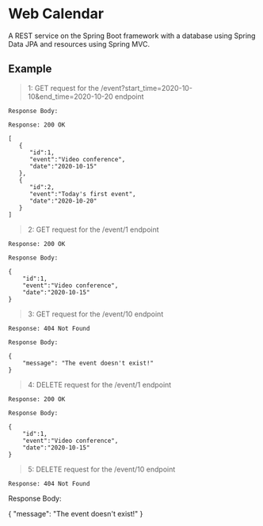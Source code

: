 # Web Calendar

<p>A REST service on the Spring Boot framework with a database using Spring Data JPA and resources using Spring MVC.</p>

## Example

> 1: GET request for the /event?start_time=2020-10-10&end_time=2020-10-20 endpoint

```
Response Body:

Response: 200 OK

[
   {
      "id":1,
      "event":"Video conference",
      "date":"2020-10-15"
   },
   {
      "id":2,
      "event":"Today's first event",
      "date":"2020-10-20"
   }
]
```
> 2: GET request for the /event/1 endpoint
```
Response: 200 OK

Response Body:

{
    "id":1,
    "event":"Video conference",
    "date":"2020-10-15"
}
```
> 3: GET request for the /event/10 endpoint
```
Response: 404 Not Found

Response Body:

{
    "message": "The event doesn't exist!"
}
```
> 4: DELETE request for the /event/1 endpoint
```
Response: 200 OK

Response Body:

{
    "id":1,
    "event":"Video conference",
    "date":"2020-10-15"
}
```
> 5: DELETE request for the /event/10 endpoint
```
Response: 404 Not Found
```
Response Body:

{
    "message": "The event doesn't exist!"
}

